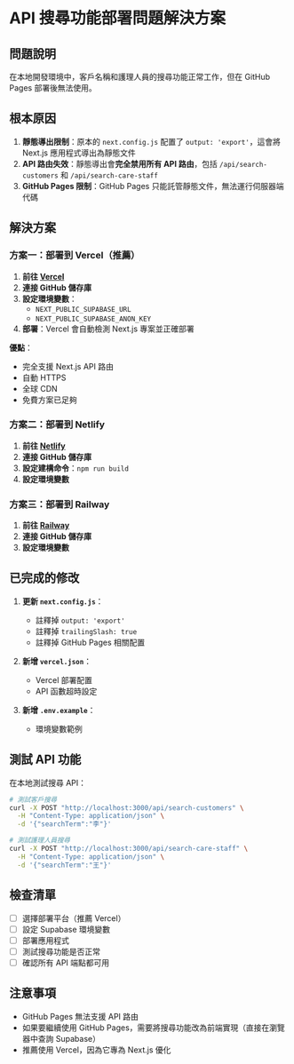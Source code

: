 # API 搜尋功能部署問題解決方案

## 問題說明

在本地開發環境中，客戶名稱和護理人員的搜尋功能正常工作，但在 GitHub Pages 部署後無法使用。

## 根本原因

1. **靜態導出限制**：原本的 `next.config.js` 配置了 `output: 'export'`，這會將 Next.js 應用程式導出為靜態文件
2. **API 路由失效**：靜態導出會**完全禁用所有 API 路由**，包括 `/api/search-customers` 和 `/api/search-care-staff`
3. **GitHub Pages 限制**：GitHub Pages 只能託管靜態文件，無法運行伺服器端代碼

## 解決方案

### 方案一：部署到 Vercel（推薦）

1. **前往 [Vercel](https://vercel.com/)**
2. **連接 GitHub 儲存庫**
3. **設定環境變數**：
   - `NEXT_PUBLIC_SUPABASE_URL`
   - `NEXT_PUBLIC_SUPABASE_ANON_KEY`
4. **部署**：Vercel 會自動檢測 Next.js 專案並正確部署

**優點**：
- 完全支援 Next.js API 路由
- 自動 HTTPS
- 全球 CDN
- 免費方案已足夠

### 方案二：部署到 Netlify

1. **前往 [Netlify](https://netlify.com/)**
2. **連接 GitHub 儲存庫**
3. **設定建構命令**：`npm run build`
4. **設定環境變數**

### 方案三：部署到 Railway

1. **前往 [Railway](https://railway.app/)**
2. **連接 GitHub 儲存庫**
3. **設定環境變數**

## 已完成的修改

1. **更新 `next.config.js`**：
   - 註釋掉 `output: 'export'`
   - 註釋掉 `trailingSlash: true`
   - 註釋掉 GitHub Pages 相關配置

2. **新增 `vercel.json`**：
   - Vercel 部署配置
   - API 函數超時設定

3. **新增 `.env.example`**：
   - 環境變數範例

## 測試 API 功能

在本地測試搜尋 API：

```bash
# 測試客戶搜尋
curl -X POST "http://localhost:3000/api/search-customers" \
  -H "Content-Type: application/json" \
  -d '{"searchTerm":"李"}'

# 測試護理人員搜尋
curl -X POST "http://localhost:3000/api/search-care-staff" \
  -H "Content-Type: application/json" \
  -d '{"searchTerm":"王"}'
```

## 檢查清單

- [ ] 選擇部署平台（推薦 Vercel）
- [ ] 設定 Supabase 環境變數
- [ ] 部署應用程式
- [ ] 測試搜尋功能是否正常
- [ ] 確認所有 API 端點都可用

## 注意事項

- GitHub Pages 無法支援 API 路由
- 如果要繼續使用 GitHub Pages，需要將搜尋功能改為前端實現（直接在瀏覽器中查詢 Supabase）
- 推薦使用 Vercel，因為它專為 Next.js 優化
